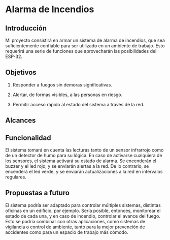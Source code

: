 # Alarma de Incendios
## Introducción
Mi proyecto consistirá en armar un sistema de alarma de incendios, que sea suficientemente confiable para ser utilizado en un ambiente de trabajo. Esto requerirá una serie de funciones que aprovecharán las posibilidades del ESP-32.

## Objetivos
1. Responder a fuegos sin demoras significativas.
   
2. Alertar, de formas visibles, a las personas en riesgo.
   
3. Permitir acceso rápido al estado del sistema a través de la red.
   
## Alcances

## Funcionalidad
El sistema tomará en cuenta las lecturas tanto de un sensor infrarrojo como de un detector de humo para su lógica. En caso de activarse cualquiera de los sensores, el sistema activará su estado de alarma. Se encenderán el buzzer y el led rojo, y se enviarán alertas a la red. De lo contrario, se encenderá el led verde, y se enviarán actualizaciones a la red en intervalos regulares.

## Propuestas a futuro
El sistema podría ser adaptado para controlar múltiples sistemas, distintas oficinas en un edificio, por ejemplo. Sería posible, entonces, monitorear el estado de cada una, y en caso de incendio, controlar el avance del fuego. Esto se podría combinar con otras aplicaciones, como sistemas de vigilancia o control de ambiente, tanto para la mejor prevención de accidentes como para un espacio de trabajo más cómodo. 

